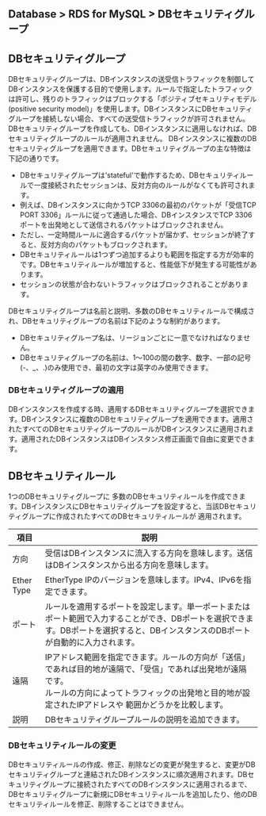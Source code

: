 ## Database > RDS for MySQL > DBセキュリティグループ

## DBセキュリティグループ

DBセキュリティグループは、DBインスタンスの送受信トラフィックを制御してDBインスタンスを保護する目的で使用します。ルールで指定したトラフィックは許可し、残りのトラフィックはブロックする「ポジティブセキュリティモデル(positive security model)」を使用します。DBインスタンスにDBセキュリティグループを接続しない場合、すべての送受信トラフィックが許可されません。DBセキュリティグループを作成しても、DBインスタンスに適用しなければ、DBセキュリティグループのルールが適用されません。 DBインスタンスに複数のDBセキュリティグループを適用できます。DBセキュリティグループの主な特徴は下記の通りです。

* DBセキュリティグループは'stateful'で動作するため、DBセキュリティルールで一度接続されたセッションは、反対方向のルールがなくても許可されます。
* 例えば、DBインスタンスに向かうTCP 3306の最初のパケットが「受信TCP PORT 3306」ルールに従って通過した場合、DBインスタンスでTCP 3306ポートを出発地として送信されるパケットはブロックされません。
* ただし、一定時間ルールに適合するパケットが届かず、セッションが終了すると、反対方向のパケットもブロックされます。
* DBセキュリティルールは1つずつ追加するよりも範囲を指定する方が効率的です。DBセキュリティルールが増加すると、性能低下が発生する可能性があります。
* セッションの状態が合わないトラフィックはブロックされることがあります。

DBセキュリティグループは名前と説明、多数のDBセキュリティルールで構成され、DBセキュリティグループの名前は下記のような制約があります。

* DBセキュリティグループ名は、リージョンごとに一意でなければなりません。
* DBセキュリティグループの名前は、1～100の間の数字、数字、一部の記号(-、_、.)のみ使用でき、最初の文字は英字のみ使用できます。

### DBセキュリティグループの適用

DBインスタンスを作成する時、適用するDBセキュリティグループを選択できます。DBインスタンスに複数のDBセキュリティグループを適用できます。適用されたすべてのDBセキュリティグループのルールがDBインスタンスに適用されます。適用されたDBインスタンスはDBインスタンス修正画面で自由に変更できます。

## DBセキュリティルール

1つのDBセキュリティグループに 多数のDBセキュリティルールを作成できます。DBインスタンスにDBセキュリティグループを設定すると、当該DBセキュリティグループに作成されたすべてのDBセキュリティルールが 適用されます。

| 項目         | 説明                                                                                                               |
|------------|------------------------------------------------------------------------------------------------------------------|
| 方向         | 受信はDBインスタンスに流入する方向を意味します。送信はDBインスタンスから出る方向を意味します。                                                                |
| Ether Type | EtherType IPのバージョンを意味します。IPv4、IPv6を指定できます。                                                                       |
| ポート        | ルールを適用するポートを設定します。単一ポートまたはポート範囲で入力することができ、DBポートを選択できます。DBポートを選択すると、DBインスタンスのDBポートが自動的に入力されます。                    |
| 遠隔         | IPアドレス範囲を指定できます。ルールの方向が「送信」であれば目的地が遠隔で、「受信」であれば出発地が遠隔です。<br/>ルールの方向によってトラフィックの出発地と目的地が設定されたIPアドレスや 範囲かどうかを比較します。 |
| 説明         | DBセキュリティグループルールの説明を追加できます。                                                                                       |

### DBセキュリティルールの変更

DBセキュリティルールの作成、修正、削除などの変更が発生すると、変更がDBセキュリティグループと連結されたDBインスタンスに順次適用されます。DBセキュリティグループに接続されたすべてのDBインスタンスに適用されるまで、DBセキュリティグループに新規にDBセキュリティルールを追加したり、他のDBセキュリティルールを修正、削除することはできません。
